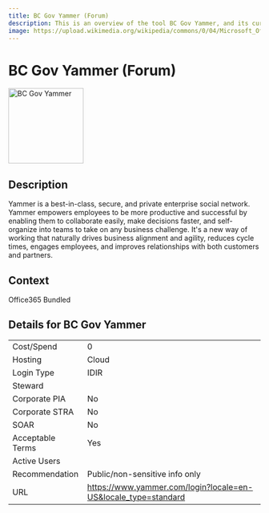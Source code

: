 ```yaml
---
title: BC Gov Yammer (Forum)
description: This is an overview of the tool BC Gov Yammer, and its current status  within BC Gov.
image: https://upload.wikimedia.org/wikipedia/commons/0/04/Microsoft_Office_Yammer_%282018%E2%80%93present%29.svg
---
```


# BC Gov Yammer (Forum)

<img src="https://upload.wikimedia.org/wikipedia/commons/0/04/Microsoft_Office_Yammer_%282018%E2%80%93present%29.svg" alt="BC Gov Yammer" width="150"/>

## Description
Yammer is a best-in-class, secure, and private enterprise social network. Yammer empowers employees to be more productive and successful by enabling them to collaborate easily, make decisions faster, and self-organize into teams to take on any business challenge. It's a new way of working that naturally drives business alignment and agility, reduces cycle times, engages employees, and improves relationships with both customers and partners.

## Context
Office365 Bundled

##  Details for BC Gov Yammer

|   |   |
|---|---|
|Cost/Spend   | 0  |
|Hosting   | Cloud  |
|Login Type | IDIR |
|Steward |  |
|Corporate PIA   | No  |
|Corporate STRA   | No   |
|SOAR   | No  |
|Acceptable Terms   | Yes  |
|Active Users   |   |
|Recommendation   |  Public/non-sensitive info only |
|URL   | https://www.yammer.com/login?locale=en-US&locale_type=standard  |
